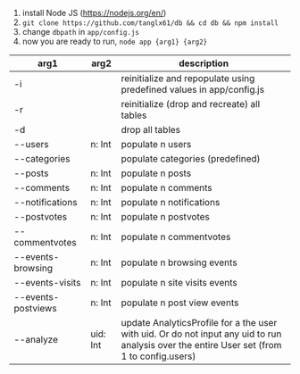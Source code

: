 1. install Node JS (https://nodejs.org/en/)
2. ```git clone https://github.com/tanglx61/db && cd db && npm install```
3. change ```dbpath``` in ```app/config.js```
5. now you are ready to run, ```node app {arg1} {arg2}```

arg1 | arg2 | description
-----| ---- | ------------
-i | | reinitialize and repopulate using predefined values in app/config.js
-r | | reinitialize (drop and recreate) all tables
-d | | drop all tables
--users | n: Int | populate n users
--categories | | populate categories (predefined)
--posts | n: Int | populate n posts
--comments | n: Int | populate n comments
--notifications | n: Int | populate n notifications
--postvotes | n: Int | populate n postvotes
--commentvotes | n: Int | populate n commentvotes
--events-browsing | n: Int | populate n browsing events
--events-visits | n: Int | populate n site visits events
--events-postviews | n: Int | populate n post view events
--analyze | uid: Int | update AnalyticsProfile for a the user with uid. Or do not input any uid to run analysis over the entire User set (from 1 to config.users)